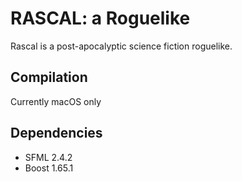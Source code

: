 # RASCAL: a Roguelike

Rascal is a post-apocalyptic science fiction roguelike.

## Compilation
Currently macOS only

## Dependencies
- SFML 2.4.2
- Boost 1.65.1
